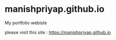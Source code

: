 # manishpriyap.github.io
My portfolio webiste

please visit this site : https://manishpriyap.github.io